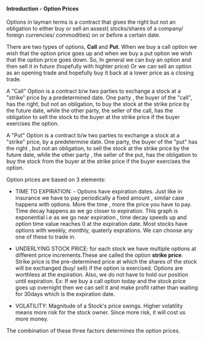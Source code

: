 #### Introduction - Option Prices
Options in layman terms is a contract that gives the right but not an obligation to either buy or sell an assest( stocks/shares of a company/ foreign currencies/ commodities) on or before a certain date.

There are two types of options, **Call** and **Put**. When we buy a call option we wish that the option price goes up and when we buy a put option we wish that the option price goes down.
So, In general we can buy an option and then sell it in future (hopefully with highter price) Or we can sell an option as an opening trade and hopefully buy it back at a lower price as a closing trade.

A "Call" Option is a contract b/w two parties to exchange a stock at a "strike" price by a predetermined date. One party , the buyer of the "call", has the right, but not an obligation, to buy the stock at the strike price by the future date, while the other party, the seller of the call, has the obligation to sell the stock to the buyer at the strike price if the buyer exercises the option.

A "Put" Option is a contract b/w two parties to exchange a stock at a "strike" price, by a predetermine date. One party, the buyer of the "put" has the right , but not an obligation, to sell the stock at the strike price by the future date, while the other party , the seller of the put, has the obligation to buy the stock from the buyer at the strike price if the buyer exercises the option.

Option prices are based on 3 elements:
*  TIME TO EXPIRATION: -  Options have expiration dates. Just like in insurance we have to pay periodically a fixed amount , similar case happens with options. More the time , more the price you have to pay. Time decay happens as we go closer to expiration. This graph is exponential i.e as we go near expiration , time decay speeds up and option time value reaches 0 at the expiration date. Most stocks have options with weekly, monthly, quaterly exprations. We can choose any one of these to trade in. 

* UNDERLYING STOCK PRICE: for each stock we have multiple options at different price increments.These are called the option **strike price**. Strike price is the pre-determined price at which the shares of the stock will be exchanged (buy/ sell) if the option is exercised. Options are worthless at the expiration. Also, we do not have to hold our position until expiration. Ex: If we buy a call option today and the stock price goes up overnight then we can sell it and make profit rather than waiting for 30days which is the expiration date.


* VOLATILITY: Magnitude of a Stock's price swings. Higher volatility means more risk for the stock owner. Since more risk, it will cost us more money. 


The combination of these three factors determines the option prices.
